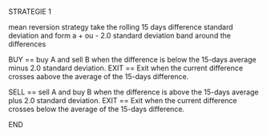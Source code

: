 STRATEGIE 1

mean reversion strategy take the rolling 15 days difference standard deviation and form a + ou - 2.0 standard deviation band around the differences

BUY == buy A and sell B when the difference is below the 15-days average minus 2.0 standard deviation. EXIT == Exit when the current difference crosses aabove the average of the 15-days difference.

SELL == sell A and buy B when the difference is above the 15-days average plus 2.0 standard deviation. EXIT == Exit when the current difference crosses below the average of the 15-days difference.

END
